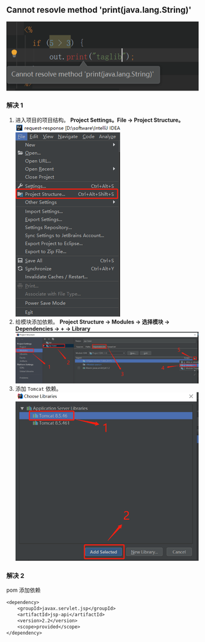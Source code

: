 ## Cannot resovle method 'print(java.lang.String)'
![jspPrintError](../images/jsp/jspPrint.png)
### 解决 1
1. 进入项目的项目结构。 **Project Settings。File -> Project Structure。**<br/>
![project structure](../images/ProjectStructure.png)
2. 给模块添加依赖。 **Project Structure -> Modules -> 选择模块 -> Dependencies -> + -> Library**<br>
![addTomcatDependent](../images/projectStructure/addTomcatDependent.png)
3. 添加 `Tomcat` 依赖。<br> 
![tomcatLibrary](../images/projectStructure/tomcatLibrary.png)
### 解决 2
pom 添加依赖
```
<dependency>
    <groupId>javax.servlet.jsp</groupId>
    <artifactId>jsp-api</artifactId>
    <version>2.2</version>
    <scope>provided</scope>
</dependency>
```
